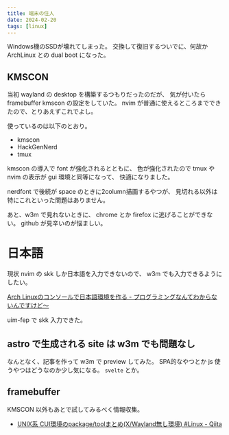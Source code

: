 ```yaml
---
title: 端末の住人
date: 2024-02-20
tags: [linux]
---
```


Windows機のSSDが壊れてしまった。
交換して復旧するついでに、何故か ArchLinux との dual boot になった。

## KMSCON

当初 wayland の desktop を構築するつもりだったのだが、
気が付いたら framebuffer kmscon の設定をしていた。
nvim が普通に使えるところまでできたので、とりあえずこれでよし。

使っているのは以下のとおり。

- kmscon
- HackGenNerd
- tmux

kmscon の導入で font が強化されるとともに、
色が強化されたので tmux や nvim の表示が gui 環境と同等になって、
快適になりました。

nerdfont で後続が space のときに2column描画するやつが、
見切れる以外は特にこれといった問題はありません。

あと、w3m で見れないときに、 chrome とか firefox に逃げることができない。
github が見辛いのが悩ましい。

# 日本語

現状 nvim の skk しか日本語を入力できないので、
w3m でも入力できるようにしたい。

[Arch Linuxのコンソールで日本語環境を作る - プログラミングなんてわからないんですけど〜](https://www.kaias1jp.com/entry/2021/01/11/173542)

uim-fep で skk 入力できた。

## astro で生成される site は w3m でも問題なし

なんとなく、記事を作って w3m で preview してみた。
SPA的なやつとか js 使うやつはどうなのか少し気になる。 
`svelte` とか。

## framebuffer

KMSCON 以外もあとで試してみるべく情報収集。

- [UNIX系 CUI環境のpackage/toolまとめ(X/Wayland無し環境) #Linux - Qiita](https://qiita.com/pona_per/items/4b7a91089d4f384234b8)

